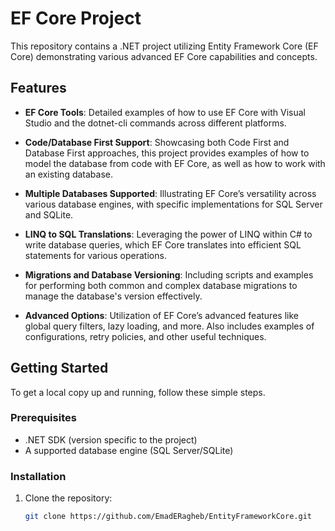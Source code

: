 # EF Core Project

This repository contains a .NET project utilizing Entity Framework Core (EF Core) demonstrating various advanced EF Core capabilities and concepts.

## Features

- **EF Core Tools**: Detailed examples of how to use EF Core with Visual Studio and the dotnet-cli commands across different platforms.

- **Code/Database First Support**: Showcasing both Code First and Database First approaches, this project provides examples of how to model the database from code with EF Core, as well as how to work with an existing database.

- **Multiple Databases Supported**: Illustrating EF Core’s versatility across various database engines, with specific implementations for SQL Server and SQLite.

- **LINQ to SQL Translations**: Leveraging the power of LINQ within C# to write database queries, which EF Core translates into efficient SQL statements for various operations.

- **Migrations and Database Versioning**: Including scripts and examples for performing both common and complex database migrations to manage the database's version effectively.

- **Advanced Options**: Utilization of EF Core’s advanced features like global query filters, lazy loading, and more. Also includes examples of configurations, retry policies, and other useful techniques.

## Getting Started

To get a local copy up and running, follow these simple steps.

### Prerequisites

- .NET SDK (version specific to the project)
- A supported database engine (SQL Server/SQLite)

### Installation

1. Clone the repository:
   ```sh
   git clone https://github.com/EmadERagheb/EntityFrameworkCore.git

